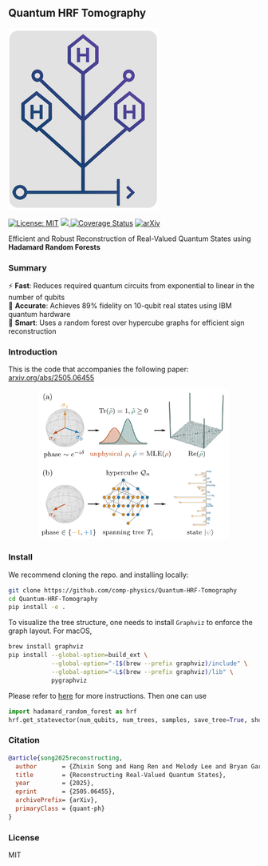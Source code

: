 ## Quantum HRF Tomography
<img src="assets/logo-qht.png" alt="HRF Banner" width="300"/>

[![License: MIT](https://img.shields.io/badge/License-MIT-yellow.svg)](#license)
<a href="https://github.com/comp-physics/Quantum-HRF-Tomography/actions">
<img src="https://github.com/comp-physics/Quantum-HRF-Tomography/actions/workflows/ci.yml/badge.svg" />
</a>
[![Coverage Status](https://coveralls.io/repos/github/comp-physics/Quantum-HRF-Tomography/badge.svg)](https://coveralls.io/github/comp-physics/Quantum-HRF-Tomography)
[![arXiv](https://img.shields.io/badge/arXiv-2505.06455-b31b1b.svg)](https://arxiv.org/abs/2505.06455)

Efficient and Robust Reconstruction of Real-Valued Quantum States using **Hadamard Random Forests**

### Summary

⚡ **Fast**: Reduces required quantum circuits from exponential to linear in the number of qubits  
🎯 **Accurate**: Achieves 89% fidelity on 10-qubit real states using IBM quantum hardware  
🧠 **Smart**: Uses a random forest over hypercube graphs for efficient sign reconstruction  

### Introduction

This is the code that accompanies the following paper: [arxiv.org/abs/2505.06455](https://arxiv.org/abs/2505.06455)

<div align="center">
<img src="https://github.com/comp-physics/Quantum-HRF-Tomography/blob/master/assets/overview.png" height="300px"> 
</div>

### Install 

We recommend cloning the repo. and installing locally:

```bash
git clone https://github.com/comp-physics/Quantum-HRF-Tomography
cd Quantum-HRF-Tomography
pip install -e .
```

To visualize the tree structure, one needs to install `Graphviz` to enforce the graph layout. For macOS,

```bash
brew install graphviz
pip install --global-option=build_ext \
            --global-option="-I$(brew --prefix graphviz)/include" \
            --global-option="-L$(brew --prefix graphviz)/lib" \
            pygraphviz
```

Please refer to [here](https://www.graphviz.org/download/) for more instructions. Then one can use 

```python
import hadamard_random_forest as hrf
hrf.get_statevector(num_qubits, num_trees, samples, save_tree=True, show_tree=True)
```

### Citation

```bibtex
@article{song2025reconstructing,
  author       = {Zhixin Song and Hang Ren and Melody Lee and Bryan Gard and Nicolas Renaud and Spencer H. Bryngelson},
  title        = {Reconstructing Real-Valued Quantum States},
  year         = {2025},
  eprint       = {2505.06455},
  archivePrefix= {arXiv},
  primaryClass = {quant-ph}
}
```


### License

MIT
